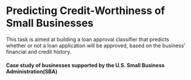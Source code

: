 # Predicting Credit-Worthiness of Small Businesses

This task is aimed at building a loan approval classifier that predicts whether or not a loan application will be approved, based on the business' financial and credit history.
#### Case study of businesses supported by the U.S. Small Business Administration(SBA)
